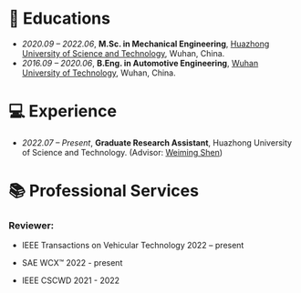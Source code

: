 
# 📖 Educations
- *2020.09 – 2022.06*, **M.Sc. in Mechanical Engineering**, [Huazhong University of Science and Technology](http://english.hust.edu.cn), Wuhan, China.
- *2016.09 – 2020.06*, **B.Eng. in Automotive Engineering**, [Wuhan University of Technology](http://english.whut.edu.cn), Wuhan, China.

# 💻 Experience
- *2022.07 – Present*, **Graduate Research Assistant**, Huazhong University of Science and Technology. (Advisor: [Weiming Shen](https://scholar.google.ca/citations?user=FuSHsx4AAAAJ&hl=en))

# 📚 Professional Services

### **Reviewer:**

- IEEE Transactions on Vehicular Technology 2022 – present
- SAE WCX™ 2022 - present

- IEEE CSCWD 2021 - 2022


